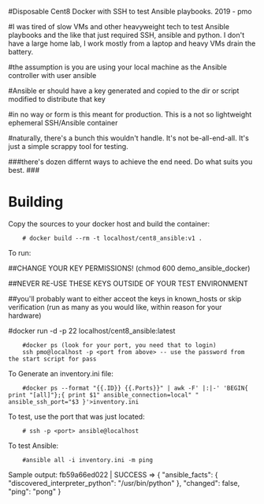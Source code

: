 #Disposable Cent8 Docker with SSH to test Ansible playbooks. 2019 - pmo

#I was tired of slow VMs and other heavyweight tech to test Ansible playbooks and the like that just required SSH, ansible and python. I don't have a large home lab, I work mostly from a laptop and heavy VMs drain the battery. 

#the assumption is you are using your local machine as the Ansible controller with user ansible

#Ansible er should have a key generated and copied to the dir or script modified to distribute that key



#in no way or form is this meant for production. This is a not so lightweight ephemeral SSH/Ansible container


#naturally, there's a bunch this wouldn't handle. It's not be-all-end-all. It's just a simple scrappy tool for testing. 


###there's dozen differnt ways to achieve the end need. Do what suits you best. ###
 

# Building 

Copy the sources to your docker host and build the container:

        # docker build --rm -t localhost/cent8_ansible:v1 .
        

To run:

##CHANGE YOUR KEY PERMISSIONS! (chmod 600 demo_ansible_docker)


##NEVER RE-USE THESE KEYS OUTSIDE OF YOUR TEST ENVIRONMENT


##you'll probably want to either acceot the keys in known_hosts or skip verification
(run as many as you would like, within reason for your hardware)


#docker run -d -p 22 localhost/cent8_ansible:latest

        #docker ps (look for your port, you need that to login)
        ssh pmo@localhost -p <port from above> -- use the password from the start script for pass
To Generate an inventory.ini file:
        
        #docker ps --format "{{.ID}} {{.Ports}}" | awk -F' |:|-' 'BEGIN{ print "[all]"};{ print $1" ansible_connection=local" " ansible_ssh_port="$3 }'>inventory.ini


To test, use the port that was just located:

        # ssh -p <port> ansible@localhost 

To test Ansible:
        
        #ansible all -i inventory.ini -m ping 

Sample output:
       fb59a66ed022 | SUCCESS => {
    "ansible_facts": {
        "discovered_interpreter_python": "/usr/bin/python"
    }, 
    "changed": false, 
    "ping": "pong"
}
